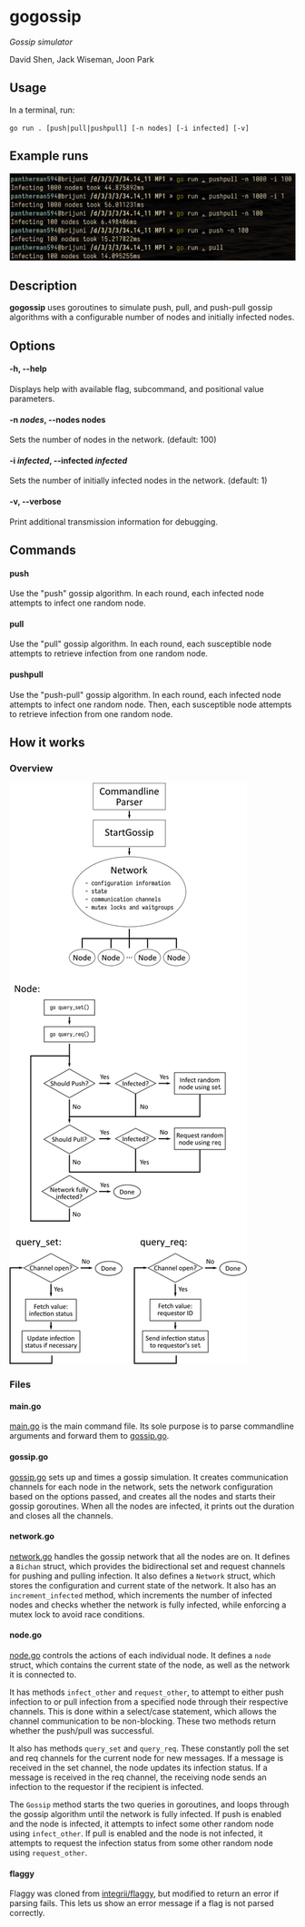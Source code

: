 gogossip
=====

_Gossip simulator_

David Shen, Jack Wiseman, Joon Park


Usage
-----

In a terminal, run:

`go run . [push|pull|pushpull] [-n nodes] [-i infected] [-v]`

Example runs
------------

![Screenshot of example runs](img/example.png)

Description
-----------

**gogossip** uses goroutines to simulate push, pull, and push-pull gossip
algorithms with a configurable number of nodes and initially infected nodes.

Options
-------

#### -h, --help

Displays help with available flag, subcommand, and positional value parameters.

#### -n _nodes_, --nodes nodes

Sets the number of nodes in the network. (default: 100)

#### -i _infected_, --infected _infected_

Sets the number of initially infected nodes in the network. (default: 1)

#### -v, --verbose

Print additional transmission information for debugging.

Commands
--------

#### push

Use the "push" gossip algorithm. In each round, each infected node attempts to
infect one random node.

#### pull

Use the "pull" gossip algorithm. In each round, each susceptible node attempts
to retrieve infection from one random node.

#### pushpull

Use the "push-pull" gossip algorithm. In each round, each infected node attempts
to infect one random node. Then, each susceptible node attempts to retrieve
infection from one random node.

How it works
------------

### Overview

![Diagram showing how gogossip works.](img/diagram.png)

### Files

#### main.go

[main.go](main.go) is the main command file. Its sole purpose is to parse commandline arguments
and forward them to [gossip.go](gossip.go).

#### gossip.go

[gossip.go](gossip.go) sets up and times a gossip simulation. It creates
communication channels for each node in the network, sets the network
configuration based on the options passed, and creates all the nodes and starts
their gossip goroutines. When all the nodes are infected, it prints out the
duration and closes all the channels.

#### network.go

[network.go](network.go) handles the gossip network that all the nodes are on.
It defines a `Bichan` struct, which provides the bidirectional set and request
channels for pushing and pulling infection. It also defines a `Network` struct,
which stores the configuration and current state of the network. It also has an
`increment_infected` method, which increments the number of infected nodes and
checks whether the network is fully infected, while enforcing a mutex lock to
avoid race conditions.

#### node.go

[node.go](node.go) controls the actions of each individual node. It defines a
`node` struct, which contains the current state of the node, as well as the
network it is connected to.

It has methods `infect_other` and `request_other`, to attempt to either push
infection to or pull infection from a specified node through their respective
channels. This is done within a select/case statement, which allows the channel
communication to be non-blocking. These two methods return whether the push/pull
was successful.

It also has methods `query_set` and `query_req`. These constantly poll the set
and req channels for the current node for new messages. If a message is received
in the set channel, the node updates its infection status. If a message is
received in the req channel, the receiving node sends an infection to the
requestor if the recipient is infected.

The `Gossip` method starts the two queries in goroutines, and loops through the
gossip algorithm until the network is fully infected. If push is enabled and the
node is infected, it attempts to infect some other random node using
`infect_other`. If pull is enabled and the node is not infected, it attempts to
request the infection status from some other random node using `request_other`.

#### flaggy

Flaggy was cloned from [integrii/flaggy](https://github.com/integrii/flaggy),
but modified to return an error if parsing fails. This lets us show an error
message if a flag is not parsed correctly.
